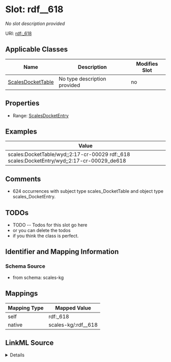 

# Slot: rdf__618


_No slot description provided_





URI: [rdf:_618](http://www.w3.org/1999/02/22-rdf-syntax-ns#_618)



<!-- no inheritance hierarchy -->





## Applicable Classes

| Name | Description | Modifies Slot |
| --- | --- | --- |
| [ScalesDocketTable](../classes/ScalesDocketTable.md) | No type description provided |  no  |







## Properties

* Range: [ScalesDocketEntry](../classes/ScalesDocketEntry.md)






## Examples

| Value |
| --- |
| scales:DocketTable/wyd;;2:17-cr-00029 rdf:_618 scales:DocketEntry/wyd;;2:17-cr-00029_de618 |

## Comments

* 624 occurrences with subject type scales_DocketTable and object type scales_DocketEntry.

## TODOs

* TODO -- Todos for this slot go here
* or you can delete the todos
* if you think the class is perfect.

## Identifier and Mapping Information







### Schema Source


* from schema: scales-kg




## Mappings

| Mapping Type | Mapped Value |
| ---  | ---  |
| self | rdf:_618 |
| native | scales-kg/:rdf__618 |




## LinkML Source

<details>
```yaml
name: rdf__618
description: No slot description provided
todos:
- TODO -- Todos for this slot go here
- or you can delete the todos
- if you think the class is perfect.
comments:
- 624 occurrences with subject type scales_DocketTable and object type scales_DocketEntry.
examples:
- value: scales:DocketTable/wyd;;2:17-cr-00029 rdf:_618 scales:DocketEntry/wyd;;2:17-cr-00029_de618
from_schema: scales-kg
rank: 1000
slot_uri: rdf:_618
alias: rdf__618
domain_of:
- scales_DocketTable
range: scales_DocketEntry

```
</details>